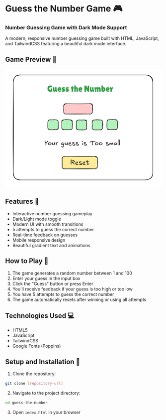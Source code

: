 # Guess the Number Game 🎮
### Number Guessing Game with Dark Mode Support

A modern, responsive number guessing game built with HTML, JavaScript, and TailwindCSS featuring a beautiful dark mode interface.

## Game Preview 📸

![Guess the Number Game Preview](guessGamePic.png)

## Features 🌟

- Interactive number guessing gameplay
- Dark/Light mode toggle
- Modern UI with smooth transitions
- 5 attempts to guess the correct number
- Real-time feedback on guesses
- Mobile responsive design
- Beautiful gradient text and animations

## How to Play 🎯

1. The game generates a random number between 1 and 100
2. Enter your guess in the input box
3. Click the "Guess" button or press Enter
4. You'll receive feedback if your guess is too high or too low
5. You have 5 attempts to guess the correct number
6. The game automatically resets after winning or using all attempts

## Technologies Used 💻

- HTML5
- JavaScript
- TailwindCSS
- Google Fonts (Poppins)

## Setup and Installation 🚀

1. Clone the repository:
```bash
git clone [repository-url]
```

2. Navigate to the project directory:
```bash
cd guess-the-number
```

3. Open `index.html` in your browser

